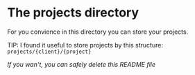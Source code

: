 # The projects directory
For you convience in this directory you can store your projects.

TIP: I found it useful to store projects by this structure: `projects/{client}/{project}`

*If you wan't, you can safely delete this README file*

